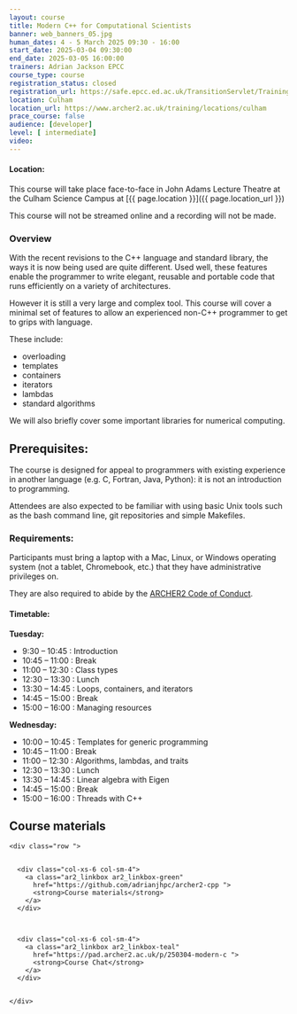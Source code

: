 ```yaml
---
layout: course
title: Modern C++ for Computational Scientists
banner: web_banners_05.jpg 
human_dates: 4 - 5 March 2025 09:30 - 16:00  
start_date: 2025-03-04 09:30:00
end_date: 2025-03-05 16:00:00
trainers: Adrian Jackson EPCC
course_type: course
registration_status: closed
registration_url: https://safe.epcc.ed.ac.uk/TransitionServlet/TrainingCourse/250304-modern-c
location: Culham
location_url: https://www.archer2.ac.uk/training/locations/culham
prace_course: false
audience: [developer]
level: [ intermediate]
video: 
---
```


#### Location:

This course will take place face-to-face in John Adams Lecture Theatre at the Culham Science Campus  at  [{{ page.location }}]({{ page.location_url }})

This course will not be streamed online and a recording will not be made.

### Overview

With the recent revisions to the C++ language and standard library, the ways it is now being used are quite different. Used well, these features enable the programmer to write elegant, reusable and portable code that runs efficiently on a variety of architectures.

However it is still a very large and complex tool. This course will cover a minimal set of features to allow an experienced non-C++ programmer to get to grips with language.

These include:

- overloading
- templates
- containers
- iterators
- lambdas
- standard algorithms

We will also briefly cover some important libraries for numerical computing.

## Prerequisites:

The course is designed for appeal to programmers with existing experience in another language (e.g. C, Fortran, Java, Python): it is not an introduction to programming.

Attendees are also expected to be familiar with using basic Unix tools such as the bash command line, git repositories and simple Makefiles.


### Requirements:

Participants must bring a laptop with a Mac, Linux, or Windows operating system (not a tablet, Chromebook, etc.) that they have administrative privileges on.

They are also required to abide by the [ARCHER2  Code of Conduct](../../../about/policies/code-of-conduct.html). 


#### Timetable:


**Tuesday:**

- 9:30 – 10:45 : Introduction
- 10:45 – 11:00 : Break
- 11:00 – 12:30 : Class types
- 12:30 – 13:30 : Lunch
- 13:30 – 14:45 : Loops, containers, and iterators
- 14:45 – 15:00 : Break
- 15:00 – 16:00 : Managing resources

**Wednesday:**

- 10:00 – 10:45 : Templates for generic programming
- 10:45 – 11:00 : Break
- 11:00 – 12:30 : Algorithms, lambdas, and traits
- 12:30 – 13:30 : Lunch
- 13:30 – 14:45 : Linear algebra with Eigen
- 14:45 – 15:00 : Break
- 15:00 – 16:00 : Threads with C++



<section id="service">

 


<h2><a name="materials">Course materials</a></h2>



    <div class="row ">	

		
      <div class="col-xs-6 col-sm-4">
        <a class="ar2_linkbox ar2_linkbox-green" 
          href="https://github.com/adrianjhpc/archer2-cpp ">
          <strong>Course materials</strong> 
        </a>
      </div>


 
      <div class="col-xs-6 col-sm-4">
        <a class="ar2_linkbox ar2_linkbox-teal" 
          href="https://pad.archer2.ac.uk/p/250304-modern-c ">
          <strong>Course Chat</strong>       
        </a>
      </div>
		

 	</div>
		
	
			 
<!--
 		
<h2><a name="videos">Videos</a></h2>

<h3>Session 1</h3>

<div>
	<iframe title="Video" width="560" height="315" src="https://www.youtube.com/embed/bByoHlKbjGA" frameborder="0" allow="accelerometer; autoplay; encrypted-media; gyroscope; picture-in-picture" allowfullscreen></iframe>
</div>


<h3>Session 2</h3>

<div>
	<iframe title="Video" width="560" height="315" src="https://www.youtube.com/embed/RXFMWWzchHQ" frameborder="0" allow="accelerometer; autoplay; encrypted-media; gyroscope; picture-in-picture" allowfullscreen></iframe>
</div>



<h3>Session 3</h3>

<div>
	<iframe title="Video" width="560" height="315" src="https://www.youtube.com/embed/FEVgrr6KaL4 " frameborder="0" allow="accelerometer; autoplay; encrypted-media; gyroscope; picture-in-picture" allowfullscreen></iframe>
</div>



<h3>Session 4</h3>

<div>
	<iframe title="Video" width="560" height="315" src="https://www.youtube.com/embed/dehb3Lq-0Ig " frameborder="0" allow="accelerometer; autoplay; encrypted-media; gyroscope; picture-in-picture" allowfullscreen></iframe>
</div>


-->


<!--

<h2><a name="feedback">Feedback</a></h2>


    <div class="row ">	

      <div class="col-xs-6 col-sm-4">
        <a class="ar2_linkbox ar2_linkbox-teal" 


		   href="https://www.archer2.ac.uk/training/feedback/?course=250304-modern-c"

		>
          <strong>Feedback</strong><br/>
          Please let us know what was great about this course and anything we can improve
        </a>
      </div>
    </div>
	
-->	

</section>


